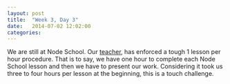 ```yaml
---
layout: post
title:  "Week 3, Day 3"
date:   2014-07-02 12:02:00
categories:
---
```


We are still at Node School. Our <a href="http://uk.linkedin.com/in/dsofer">teacher</a>, has enforced a tough 1 lesson per hour procedure. That is to say, we have one hour to complete each Node School lesson and then we have to present our work. Considering it took us three to four hours per lesson at the beginning, this is a touch challenge.